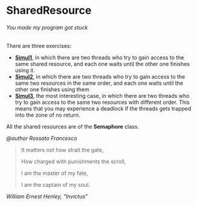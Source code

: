 # SharedResource
###### You made my program got stuck

There are three exercises: 
* **[Simul1](https://github.com/zuccante/4IC/blob/rossatofrancesco/RisorseCondivise/src/Simul1.java)**, in which there are two threads who try to gain access to the same shared resource, and each one waits until the other one finishes using it.
* **[Simul2](https://github.com/zuccante/4IC/blob/rossatofrancesco/RisorseCondivise/src/Simul2.java)**, in which there are two threads who try to gain access to the same two resources in the same order, and each one waits until the other one finishes using them
* **[Simul3](https://github.com/zuccante/4IC/blob/rossatofrancesco/RisorseCondivise/src/Simul3.java)**, the most interesting case, in which there are two threads who try to gain access to the same two resources with different order. This means that you may experience a deadlock if the threads gets trapped into the zone of no return.

All the shared resources are of the **Semaphore** class.

_@author Rossato Francesco_

>It matters not how strait the gate, 
>
>How charged with punishments the scroll, 
>
>I am the master of my fate,
>
>I am the captain of my soul. 

_William Ernest Henley, "Invictus"_

